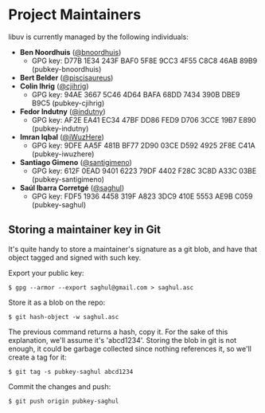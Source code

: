 
# Project Maintainers

libuv is currently managed by the following individuals:

* **Ben Noordhuis** ([@bnoordhuis](https://github.com/bnoordhuis))
  - GPG key: D77B 1E34 243F BAF0 5F8E  9CC3 4F55 C8C8 46AB 89B9 (pubkey-bnoordhuis)
* **Bert Belder** ([@piscisaureus](https://github.com/piscisaureus))
* **Colin Ihrig** ([@cjihrig](https://github.com/cjihrig))
  - GPG key: 94AE 3667 5C46 4D64 BAFA  68DD 7434 390B DBE9 B9C5 (pubkey-cjihrig)
* **Fedor Indutny** ([@indutny](https://github.com/indutny))
  - GPG key: AF2E EA41 EC34 47BF DD86  FED9 D706 3CCE 19B7 E890 (pubkey-indutny)
* **Imran Iqbal** ([@iWuzHere](https://github.com/iWuzHere))
  - GPG key: 9DFE AA5F 481B BF77 2D90  03CE D592 4925 2F8E C41A (pubkey-iwuzhere)
* **Santiago Gimeno** ([@santigimeno](https://github.com/santigimeno))
  - GPG key: 612F 0EAD 9401 6223 79DF  4402 F28C 3C8D A33C 03BE (pubkey-santigimeno)
* **Saúl Ibarra Corretgé** ([@saghul](https://github.com/saghul))
  - GPG key: FDF5 1936 4458 319F A823  3DC9 410E 5553 AE9B C059 (pubkey-saghul)

## Storing a maintainer key in Git

It's quite handy to store a maintainer's signature as a git blob, and have
that object tagged and signed with such key.

Export your public key:

    $ gpg --armor --export saghul@gmail.com > saghul.asc

Store it as a blob on the repo:

    $ git hash-object -w saghul.asc

The previous command returns a hash, copy it. For the sake of this explanation,
we'll assume it's 'abcd1234'. Storing the blob in git is not enough, it could
be garbage collected since nothing references it, so we'll create a tag for it:

    $ git tag -s pubkey-saghul abcd1234

Commit the changes and push:

    $ git push origin pubkey-saghul
